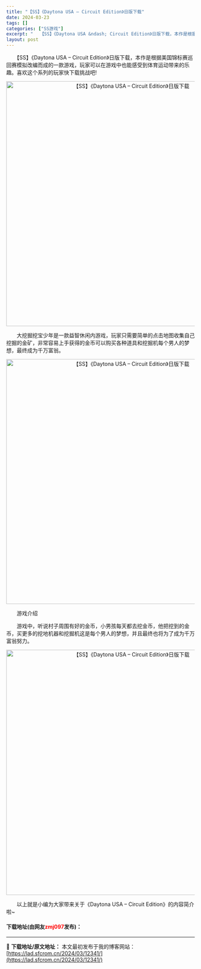 ```yaml
---
title: "【SS】《Daytona USA – Circuit Edition》日版下载"
date: 2024-03-23
tags: []
categories: ["SS游戏"]
excerpt: "　　【SS】《Daytona USA &ndash; Circuit Edition》日版下载，本作是根据美国锦标赛巡回赛模拟改编而成的一款游戏，玩家可以在游戏中也能感受到体育运动带来的乐趣。喜欢这个系列的玩家快下载挑战吧! 　　大挖掘挖宝少年是一款益智休闲内游戏，玩家只需要简单的点击地图收集自己挖&hellip;"
layout: post
---
```


 <p>　　【SS】《Daytona USA &ndash; Circuit Edition》日版下载，本作是根据美国锦标赛巡回赛模拟改编而成的一款游戏，玩家可以在游戏中也能感受到体育运动带来的乐趣。喜欢这个系列的玩家快下载挑战吧!</p> <p align="center"><img align="" border="0" src="https://lad.sfcrom.cn/wp-content/uploads/2024/03/20240323_65fefca74fa11.png" width="653" alt="【SS】《Daytona USA – Circuit Edition》日版下载" /></p> <p>　　大挖掘挖宝少年是一款益智休闲内游戏，玩家只需要简单的点击地图收集自己挖掘的金矿，非常容易上手获得的金币可以购买各种道具和挖掘机每个男人的梦想，最终成为千万富翁。</p> <p align="center"><img align="" border="0" src="https://lad.sfcrom.cn/wp-content/uploads/2024/03/20240323_65fefca7f4108.png" width="653" alt="【SS】《Daytona USA – Circuit Edition》日版下载" /></p> <p>　　游戏介绍</p> <p>　　游戏中，听说村子周围有好的金币，小男孩每天都去挖金币，他把挖到的金币，买更多的挖地机器和挖掘机这是每个男人的梦想，并且最终也将为了成为千万富翁努力。</p> <p align="center"><img align="" border="0" src="https://lad.sfcrom.cn/wp-content/uploads/2024/03/20240323_65fefca8a9455.png" width="654" alt="【SS】《Daytona USA – Circuit Edition》日版下载" /></p> <p>　　以上就是小编为大家带来关于《Daytona USA &ndash; Circuit Edition》的内容简介啦~</p> <p><h4>下载地址(由网友<font color="red">zmj097</font>发布)：</h4></p> 

---
📖 **下载地址/原文地址：** 本文最初发布于我的博客网站：[https://lad.sfcrom.cn/2024/03/12341/](https://lad.sfcrom.cn/2024/03/12341/)
